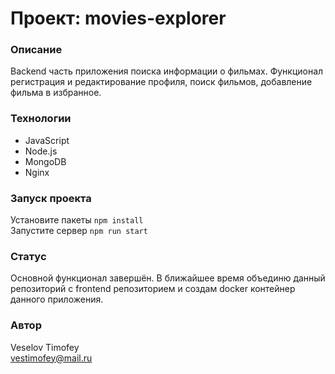# Проект: movies-explorer

### Описание

Backend часть приложения поиска информации о фильмах. Функционал регистрация и редактирование профиля, поиск фильмов, добавление фильма в избранное. 

### Технологии

* JavaScript
* Node.js
* MongoDB
* Nginx

### Запуск проекта

Установите пакеты ``` npm install ``` <br />
Запустите сервер ``` npm run start ```

### Статус
Основной функционал завершён. 
В ближайшее время объединю данный репозиторий с frontend репозиторием и создам docker контейнер данного приложения.

### Автор
Veselov Timofey <br />
vestimofey@mail.ru
